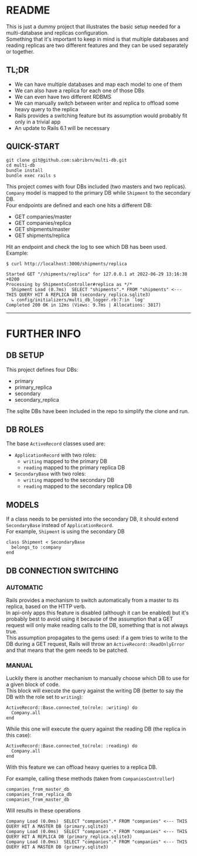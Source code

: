 # README

This is just a dummy project that illustrates the basic setup needed for a multi-database and replicas configuration.  
Something that it's important to keep in mind is that multiple databases and reading replicas 
are two different features and they can be used separately or together.

## TL;DR
- We can have multiple databases and map each model to one of them
- We can also have a replica for each one of those DBs
- We can even have two different RDBMS
- We can manually switch between writer and replica to offload some heavy query to the replica
- Rails provides a switching feature but its assumption would probably fit only in a trivial app
- An update to Rails 6.1 will be necessary

## QUICK-START
```
git clone git@github.com:sabribrn/multi-db.git
cd multi-db
bundle install
bundle exec rails s
```
This project comes with four DBs included (two masters and two replicas).  
`Company` model is mapped to the primary DB while `Shipment` to the secondary DB.  
Four endpoints are defined and each one hits a different DB:
- GET companies/master
- GET companies/replica
- GET shipments/master
- GET shipments/replica  

Hit an endpoint and check the log to see which DB has been used.  
Example:
```
$ curl http://localhost:3000/shipments/replica

Started GET "/shipments/replica" for 127.0.0.1 at 2022-06-29 13:16:38 +0200
Processing by ShipmentsController#replica as */*
  Shipment Load (0.7ms)  SELECT "shipments".* FROM "shipments" <--- THIS QUERY HIT A REPLICA DB (secondary_replica.sqlite3)
  ↳ config/initializers/multi_db_logger.rb:7:in `log'
Completed 200 OK in 12ms (Views: 9.7ms | Allocations: 3817)
```


----

# FURTHER INFO

## DB SETUP
This project defines four DBs:
- primary
- primary_replica
- secondary
- secondary_replica  

The sqlite DBs have been included in the repo to simplify the clone and run.

## DB ROLES
The base `ActiveRecord` classes used are:
- `ApplicationRecord` with two roles:
  - `writing` mapped to the primary DB
  - `reading` mapped to the primary replica DB
- `SecondaryBase` with two roles:
  - `writing` mapped to the secondary DB
  - `reading` mapped to the secondary replica DB

## MODELS
If a class needs to be persisted into the secondary DB, it should extend `SecondaryBase` instead of `ApplicationRecord`.  
For example, `Shipment` is using the secondary DB
```
class Shipment < SecondaryBase
  belongs_to :company
end
```

## DB CONNECTION SWITCHING
### AUTOMATIC
Rails provides a mechanism to switch automatically from a master to its replica, based on the HTTP verb.  
In api-only apps this feature is disabled (although it can be enabled) but it's probably best to avoid using it because
of the assumption that a GET request will only make reading calls to the DB, something that is not always true.  
This assumption propagates to the gems used: if a gem tries to write to the DB during a GET request, Rails
will throw an `ActiveRecord::ReadOnlyError` and that means that the gem needs to be patched.

### MANUAL
Luckily there is another mechanism to manually choose which DB to use for a given block of code.  
This block will execute the query against the writing DB (better to say the DB with the role set to `writing`):
```
ActiveRecord::Base.connected_to(role: :writing) do
  Company.all
end
```
While this one will execute the query against the reading DB (the replica in this case):
```
ActiveRecord::Base.connected_to(role: :reading) do
  Company.all
end
```

With this feature we can offload heavy queries to a replica DB.  

For example, calling these methods (taken from `CompaniesController`)
```
companies_from_master_db
companies_from_replica_db
companies_from_master_db
```
Will results in these operations
```
Company Load (0.0ms)  SELECT "companies".* FROM "companies" <--- THIS QUERY HIT A MASTER DB (primary.sqlite3)
Company Load (0.0ms)  SELECT "companies".* FROM "companies" <--- THIS QUERY HIT A REPLICA DB (primary_replica.sqlite3)
Company Load (0.0ms)  SELECT "companies".* FROM "companies" <--- THIS QUERY HIT A MASTER DB (primary.sqlite3)
```



